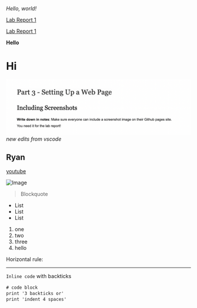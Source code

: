 *Hello, world!*

[Lab Report 1](lab-report-1-week-2.html)

[Lab Report 1](https://rkangh.github.io/cse15l-lab-reports/lab-report-1-week-2.html)

**Hello**

# Hi
![Image](screenshot.png)
*new edits from vscode*
## Ryan

[youtube](www.youtube.com)

![Image](https://media.fisheries.noaa.gov/2021-01/atlantic_mackerel.jpg?VersionId=null)

> Blockquote

* List
* List
* List

1. one
2. two
3. three
4. hello

Horizontal rule:

---

`Inline code` with backticks

```
# code block
print '3 backticks or'
print 'indent 4 spaces'
```

